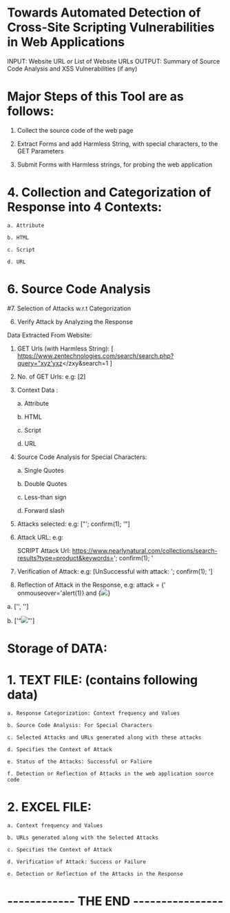 
# Towards Automated Detection of Cross-Site Scripting Vulnerabilities in Web Applications
  
  INPUT:  Website URL or List of Website URLs
  OUTPUT: Summary of Source Code Analysis and XSS Vulnerabilities (if any)
  
  # Major Steps of this Tool are as follows:
  
  1. Collect the source code of the web page
  
  2. Extract Forms and add Harmless String, with special characters, to the GET Parameters
  
  3. Submit Forms with Harmless strings, for probing the web application
  
  # 4. Collection and Categorization of Response into 4 Contexts:
    
    a. Attribute 
    
    b. HTML
    
    c. Script
    
    d. URL 
  
  # 6. Source Code Analysis
    
  
  #7. Selection of Attacks w.r.t Categorization
  
  6. Verify Attack by Analyzing the Response
  
  

Data Extracted From Website:
  
  1. GET Urls (with Harmless String): [ https://www.zentechnologies.com/search/search.php?query="xyz'yxz</zxy&search=1 ]
  
  2. No. of GET Urls: e.g: [2] 
  
  3. Context Data : 
      
      a. Attribute
      
      b. HTML
      
      c. Script
      
      d. URL 
      
   
   4. Source Code Analysis for Special Characters: 
      
      a. Single Quotes
      
      b. Double Quotes
      
      c. Less-than sign
      
      d. Forward slash
      
   5. Attacks selected: e.g: ["'; confirm(1); '"]
   
   6. Attack URL: e.g: 
   
      SCRIPT Attack Url:  https://www.nearlynatural.com/collections/search-results?type=product&keywords='; confirm(1); '
   
   7. Verification of Attack: e.g: [UnSuccessful with attack:  '; confirm(1); ']
   
   8. Reflection of Attack in the Response, e.g: attack = {' onmouseover='alert(1)} and {<img src=x onerror="confirm(1)">}
  
  a. ['<input type="hidden" name="query" value="' onmouseover='alert(1)">', '<input type="hidden" name="name" value="'onmouseover='alert(1)" />']
  
  b. ['<q><img src=x onerror="confirm(1)"></q>']
      
   
  # Storage of DATA: 
  
  # 1. TEXT FILE: (contains following data)
  
    a. Response Categorization: Context frequency and Values
    
    b. Source Code Analysis: For Special Characters
    
    c. Selected Attacks and URLs generated along with these attacks
    
    d. Specifies the Context of Attack
    
    e. Status of the Attacks: Successful or Faliure
    
    f. Detection or Reflection of Attacks in the web application source code
    
    
 # 2. EXCEL FILE: 
  
    a. Context frequency and Values
    
    b. URLs generated along with the Selected Attacks 
    
    c. Specifies the Context of Attack
    
    d. Verification of Attack: Success or Failure
    
    e. Detection or Reflection of the Attacks in the Response 
    
    
 #             ------------ THE END ----------------
